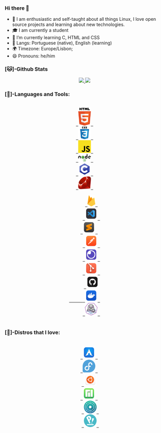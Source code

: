 ### Hi there 👋
- 👤 I am enthusiastic and self-taught about all things Linux, I love open source projects and learning about new technologies.
- 🎓 I am currently a student
- 🌱 I’m currently learning C, HTML and CSS
- 💬 Langs: Portuguese (native), English (learning)
- 🌍 Timezone: Europe/Lisbon;
- 😄 Pronouns: he/him

### [🐱]-Github Stats

  <div class="stats" align="center">
  <a href="https://github.com/astindev">
  <img height="130em" src="https://github-readme-stats.vercel.app/api?username=astindev&show_icons=true&theme=tokyonight&include_all_commits=true&count_private=true"/>
  <img height="130em" src="https://github-readme-stats.vercel.app/api/top-langs/?username=astindev&layout=compact&langs_count=16&theme=tokyonight"/>
  </a>
</div>

<div>
  
### [🔨]-Languages and Tools:

<div class="languages" align="center">
<code>
<a href="https://developer.mozilla.org/en-US/docs/Web/HTML" target="_blank"> <img src=".github/logos/langs/html-5.svg" alt="HTML5" width="40"/> </a>
<a href="https://developer.mozilla.org/en-US/docs/Web/CSS" target="_blank"> <img src=".github/logos/langs/css3.svg" alt="CSS" width="40"/> </a>
<a href="https://developer.mozilla.org/en-US/docs/Web/JavaScript" target="_blank"> <img src=".github/logos/langs/javascript.svg" alt="JavaScript" width="40"/> </a>
<a href="https://nodejs.org" target="_blank"> <img src=".github/logos/langs/nodejs.svg" alt="nodejs" width="40"/> </a>
<a href="https://www.tutorialspoint.com/cprogramming/c_quick_guide.htm" target="_blank"> <img src=".github/logos/langs/clang.svg" alt="C" width="40"/> 
<a href="https://www.ruby-lang.org/en/" target="_blank"> <img src=".github/logos/langs/ruby_lang.png" alt="Ruby" width="40"/> </a>
</code>
</div>

<div class="tools" align="center">
   <code>
      <a href="https://firebase.google.com/?hl=pt-br" target="_blank"> <img src=".github/logos/databases/firebase.svg" alt="firebase" width="25"/> </a>
      <a href="https://code.visualstudio.com/" target="_blank"> <img src=".github/logos/tools/vscode.png" alt="vscode" width="40"/> </a>
      <a href="https://www.sublimetext.com/" target="_blank"> <img src=".github/logos/tools/sublime.png" alt="sublime" width="40"/> </a>  
      <a href="https://www.postman.com/" target="_blank"> <img src=".github/logos/tools/postman.png" alt="Postman" width="40"/> </a>
      <a href="https://insomnia.rest" target="_blank"> <img src=".github/logos/tools/insomnia.png" alt="insomnia" width="40"/> </a>
      <a href="https://git-scm.com/" target="_blank"> <img src=".github/logos/tools/git.png" alt="git" width="40"/> </a>
      <a href="https://github.com/" target="_blank"> <img src=".github/logos/tools/github.png" alt="github" width="40"/>
      <a href="https://www.docker.com/" target="_blank"> <img src=".github/logos/tools/docker.png" alt="docker" width="40"/> </a>
      <a href="https://podman.io/" target="_blank"> <img src=".github/logos/tools/podman.png" alt="podman" width="40"/> </a>
  </code>
</div>

### [🐧]-Distros that I love:

<div class="distros" align="center">  
  <code>
    <a href="https://archlinux.org/" target="_blank"> <img src=".github/logos/distros/Arch.png" alt="Arch" width="40"/> </a>
    <a href="https://getfedora.org/" target="_blank"> <img src=".github/logos/distros/fedora.png" alt="Fedora" width="40"/> </a>
    <a href="https://ubuntu.com/" target="_blank"> <img src=".github/logos/distros/ubuntu.png" alt="Ubuntu" width="40" height="40"/></a>
    <a href="https://manjaro.org/" target="_blank"> <img src=".github/logos/distros/Manjaro.png" alt="Manjaro" width="40"/> </a>
     <a href="https://neon.kde.org/" target="_blank"> <img src=".github/logos/distros/neon.svg" alt="Kde Neon" width="40"/> </a>
     <a href="https://pop.system76.com/" target="_blank"> <img src=".github/logos/distros/pop.png" alt="Pop!_OS" width="40"/> </a>
 </code>
</div>